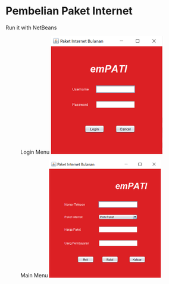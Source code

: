 # Pembelian Paket Internet

Run it with NetBeans

<figure>
    <figcaption>Login Menu
    <img src="1-1.png" alt="Login" width="300">
</figure>

<figure>
    <figcaption>Main Menu
    <img src="2-2.png" alt="Main" width="300">
</figure>
